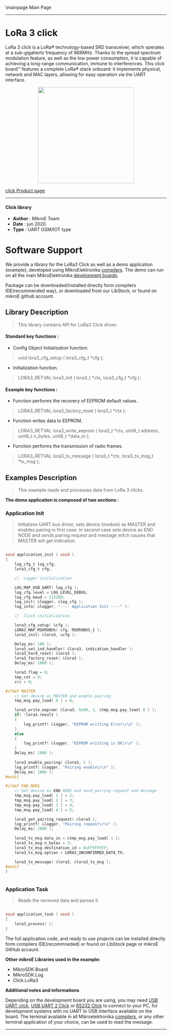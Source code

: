 \mainpage Main Page
 
---
# LoRa 3 click

LoRa 3 click is a LoRa® technology-based SRD transceiver, which operates at a sub-gigahertz frequency of 868MHz. Thanks to the spread spectrum modulation feature, as well as the low power consumption, it is capable of achieving a long-range communication, immune to interferences. This click board™ features a complete LoRa® stack onboard: it implements physical, network and MAC layers, allowing for easy operation via the UART interface. 

<p align="center">
  <img src="https://download.mikroe.com/images/click_for_ide/lora3_click.png" height=300px>
</p>

[click Product page](<https://www.mikroe.com/lora-3-click>)

---


#### Click library 

- **Author**        : MikroE Team
- **Date**          : jun 2020.
- **Type**          : UART GSM/IOT type


# Software Support

We provide a library for the LoRa3 Click 
as well as a demo application (example), developed using MikroElektronika 
[compilers](https://shop.mikroe.com/compilers). 
The demo can run on all the main MikroElektronika [development boards](https://shop.mikroe.com/development-boards).

Package can be downloaded/installed directly form compilers IDE(recommended way), or downloaded from our LibStock, or found on mikroE github account. 

## Library Description

> This library contains API for LoRa3 Click driver.

#### Standard key functions :

- Config Object Initialization function.
> void lora3_cfg_setup ( lora3_cfg_t *cfg ); 
 
- Initialization function.
> LORA3_RETVAL lora3_init ( lora3_t *ctx, lora3_cfg_t *cfg );


#### Example key functions :

- Function performs the recovery of EEPROM default values.
> LORA3_RETVAL lora3_factory_reset ( lora3_t *ctx );
 
- Function writes data to EEPROM.
> LORA3_RETVAL lora3_write_eeprom ( lora3_t *ctx, uint8_t address, uint8_t n_bytes, uint8_t *data_in );

- Function performs the transmission of radio frames.
> LORA3_RETVAL lora3_tx_message ( lora3_t *ctx, lora3_tx_msg_t *tx_msg );

## Examples Description

> This example reads and processes data from LoRa 3 clicks.

**The demo application is composed of two sections :**

### Application Init 

> Initializes UART bus driver, sets device (module) as MASTER and enables pairing
> in first case. In second case sets device as END NODE and sends pairing request and 
> message witch causes that MASTER will get indication.

```c

void application_init ( void )
{
    log_cfg_t log_cfg;
    lora3_cfg_t cfg;

    //  Logger initialization.

    LOG_MAP_USB_UART( log_cfg );
    log_cfg.level = LOG_LEVEL_DEBUG;
    log_cfg.baud = 115200;
    log_init( &logger, &log_cfg );
    log_info( &logger, "---- Application Init ----" );

    //  Click initialization.

    lora3_cfg_setup( &cfg );
    LORA3_MAP_MIKROBUS( cfg, MIKROBUS_1 );
    lora3_init( &lora3, &cfg );

    Delay_ms( 100 );
    lora3_set_ind_handler( &lora3, indication_handler );
    lora3_hard_reset( &lora3 );
    lora3_factory_reset( &lora3 );
    Delay_ms( 1000 );

    lora3.flag = 0;
    tmp_cnt = 0;
    crc = 0;

#ifdef MASTER
    // Set device as MASTER and enable pairing 
    tmp_msg.pay_load[ 0 ] = 0;

    lora3_write_eeprom( &lora3, 0x00, 1, &tmp_msg.pay_load[ 0 ] );
    if( !lora3.result )
    {
        log_printf( &logger, "EEPROM writting Error\r\n" );
    }
    else
    {
        log_printf( &logger, "EEPROM writting is OK\r\n" );
    }
    Delay_ms( 1000 );
    
    lora3_enable_pairing( &lora3, 1 );
    log_printf( &logger, "Pairing enable\r\n" );
    Delay_ms( 1000 );
#endif

#ifdef END_NODE
    // Set device as END NODE and send pairing request and message
    tmp_msg.pay_load[ 1 ] = 2;
    tmp_msg.pay_load[ 2 ] = 3;
    tmp_msg.pay_load[ 3 ] = 4;
    tmp_msg.pay_load[ 4 ] = 5;

    lora3_get_pairing_request( &lora3 );
    log_printf( &logger, "Pairing request\r\n" );
    Delay_ms( 2000 );
    
    lora3_tx_msg.data_in = &tmp_msg.pay_load[ 1 ];
    lora3_tx_msg.n_bytes = 3;
    lora3_tx_msg.destination_id = 0xFFFFFFFF;
    lora3_tx_msg.option = LORA3_UNCONFIRMED_DATA_TX;

    lora3_tx_message( &lora3, &lora3_tx_msg );
#endif
}
  
```

### Application Task

> Reads the received data and parses it.

```c

void application_task ( void )
{
    lora3_process( );  
} 

```

The full application code, and ready to use projects can be  installed directly form compilers IDE(recommneded) or found on LibStock page or mikroE GitHub accaunt.

**Other mikroE Libraries used in the example:** 

- MikroSDK.Board
- MikroSDK.Log
- Click.LoRa3

**Additional notes and informations**

Depending on the development board you are using, you may need 
[USB UART click](https://shop.mikroe.com/usb-uart-click), 
[USB UART 2 Click](https://shop.mikroe.com/usb-uart-2-click) or 
[RS232 Click](https://shop.mikroe.com/rs232-click) to connect to your PC, for 
development systems with no UART to USB interface available on the board. The 
terminal available in all Mikroelektronika 
[compilers](https://shop.mikroe.com/compilers), or any other terminal application 
of your choice, can be used to read the message.



---
